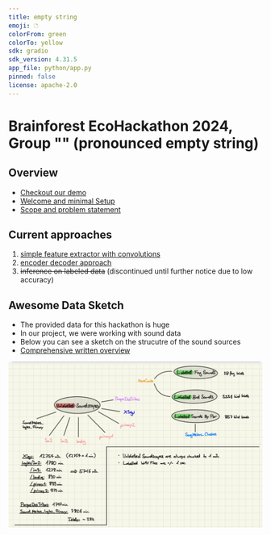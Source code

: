 ```yaml
---
title: empty string
emoji: 🗅
colorFrom: green
colorTo: yellow
sdk: gradio
sdk_version: 4.31.5
app_file: python/app.py
pinned: false
license: apache-2.0
---
```


# Brainforest EcoHackathon 2024, Group "" (pronounced empty string)

## Overview

- [Checkout our demo](https://huggingface.co/spaces/hackathon-empty-string-team/empty-string)
- [Welcome and minimal Setup](./docs/welcome-and-minimal-setup.md)
- [Scope and problem statement](./docs/scope-and-problem-statement.md)

## Current approaches
1. [simple feature extractor with convolutions](./docs/simple-feature-extractor.md)
2. [encoder decoder approach](./docs/encoder-decoder.md)
3. ~~inference on labeled data~~ (discontinued until further notice due to low accuracy)


## Awesome Data Sketch

- The provided data for this hackathon is huge
- In our project, we were working with sound data
- Below you can see a sketch on the strucutre of the sound sources
- [Comprehensive written overview](./docs/data-sets.md) 

![](./docs/data_overview_yuri.jpg)
